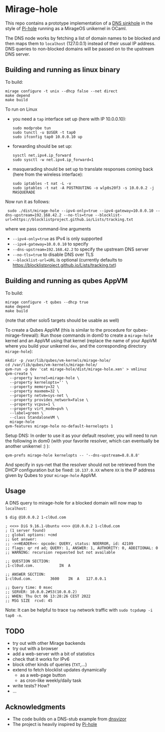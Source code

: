 Mirage-hole
===========

This repo contains a prototype implementation of a [DNS
sinkhole](https://en.wikipedia.org/wiki/DNS_sinkhole) in the style of
[Pi-hole](https://github.com/pi-hole/pi-hole) running as a
MirageOS unikernel in OCaml.

The DNS node works by fetching a list of domain names to be blocked
and then maps them to `localhost` (127.0.0.1) instead of their usual
IP address. DNS queries to non-blocked domains will be passed on to
the upstream DNS server.


Building and running as linux binary
------------------------------------

To build:
```
mirage configure -t unix --dhcp false --net direct
make depend
make build
```

To run on Linux
- you need a `tap` interface set up (here with IP 10.0.0.10):
  ```
  sudo modprobe tun
  sudo tunctl -u $USER -t tap0
  sudo ifconfig tap0 10.0.0.10 up
  ```
- forwarding should be set up:
  ```
  sysctl net.ipv4.ip_forward
  sudo sysctl -w net.ipv4.ip_forward=1
  ```
- masquerading should be set up to translate responses coming back (here from the wireless interface):
  ```
  sudo iptables -t nat -L -v
  sudo iptables -t nat -A POSTROUTING -o wlp0s20f3 -s 10.0.0.2 -j MASQUERADE
  ```

Now run it as follows:
```
 sudo ./dist/mirage-hole --ipv4-only=true --ipv4-gateway=10.0.0.10 --dns-upstream=192.168.42.2 --no-tls=true --blocklist-url=https://blocklistproject.github.io/Lists/tracking.txt
```
where we pass command-line arguments
- `--ipv4-only=true` as IPv4 is only supported
- `--ipv4-gateway=10.0.0.10` to specify
- `--dns-upstream=192.168.42.2` to specify the upstream DNS server
- `--no-tls=true` to disable DNS over TLS
- `--blocklist-url=URL` is optional (currently defaults to https://blocklistproject.github.io/Lists/tracking.txt)

Building and running as qubes AppVM
-----------------------------------
To build:
```
mirage configure -t qubes --dhcp true
make depend
make build
```

(note that other solo5 targets should be usable as well)

To create a Qubes AppVM (this is similar to the procedure for qubes-mirage-firewall):
Run those commands in dom0 to create a `mirage-hole` kernel and an AppVM using that kernel (replace the name of your AppVM where you build your unikernel `dev`, and the corresponding directory `mirage-hole`):
```
mkdir -p /var/lib/qubes/vm-kernels/mirage-hole/
cd /var/lib/qubes/vm-kernels/mirage-hole/
qvm-run -p dev 'cat mirage-hole/dist/mirage-hole.xen' > vmlinuz
qvm-create \
  --property kernel=mirage-hole \
  --property kernelopts='' \
  --property memory=32 \
  --property maxmem=32 \
  --property netvm=sys-net \
  --property provides_network=False \
  --property vcpus=1 \
  --property virt_mode=pvh \
  --label=green \
  --class StandaloneVM \
  mirage-hole
qvm-features mirage-hole no-default-kernelopts 1
```

Setup DNS:
In order to use it as your default resolver, you will need to run the following in dom0 (with your favorite resolver, which can eventually be another unikernel :) ):
```
qvm-prefs mirage-hole kernelopts -- '--dns-upstream=8.8.8.8'
```
And specify in sys-net that the resolver should not be retrieved from the DHCP configuration but be fixed: `10.137.0.XX` where `XX` is the IP address given by Qubes to your `mirage-hole` AppVM.

Usage
-----

A DNS query to mirage-hole for a blocked domain will now map to `localhost`:
```
$ dig @10.0.0.2 1-cl0ud.com

; <<>> DiG 9.16.1-Ubuntu <<>> @10.0.0.2 1-cl0ud.com
; (1 server found)
;; global options: +cmd
;; Got answer:
;; ->>HEADER<<- opcode: QUERY, status: NOERROR, id: 42109
;; flags: qr rd ad; QUERY: 1, ANSWER: 1, AUTHORITY: 0, ADDITIONAL: 0
;; WARNING: recursion requested but not available

;; QUESTION SECTION:
;1-cl0ud.com.			IN	A

;; ANSWER SECTION:
1-cl0ud.com.		3600	IN	A	127.0.0.1

;; Query time: 0 msec
;; SERVER: 10.0.0.2#53(10.0.0.2)
;; WHEN: Thu Oct 06 13:28:26 CEST 2022
;; MSG SIZE  rcvd: 45

```

Note: It can be helpful to trace `tap` network traffic with `sudo tcpdump -i tap0 -n`.


TODO
----

- try out with other Mirage backends
- try out with a browser
- add a web-server with a bit of statistics
- check that it works for IPv6
- block other kinds of queries (`TXT`,...)
- extend to fetch blocklist updates dynamically
  - as a web-page button
  - as cron-like weekly/daily task
- write tests? How?
- ...


Acknowledgments
---------------

- The code builds on a DNS-stub example from [dnsvizor](https://github.com/roburio/dnsvizor)
- The project is heavily inspired by [Pi-hole](https://github.com/pi-hole/pi-hole)
